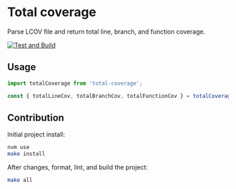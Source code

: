 # Total coverage

Parse LCOV file and return total line, branch, and function coverage.

[![Test and Build](https://github.com/pavelsaman/total-coverage/actions/workflows/test-and-build.yaml/badge.svg?branch=master)](https://github.com/pavelsaman/total-coverage/actions/workflows/test-and-build.yaml)

## Usage

```ts
import totalCoverage from 'total-coverage';

const { totalLineCov, totalBranchCov, totalFunctionCov } = totalCoverage('path/to/lcov.info');
```

## Contribution

Initial project install:

```bash
nvm use
make install
```

After changes, format, lint, and build the project:

```bash
make all
```
